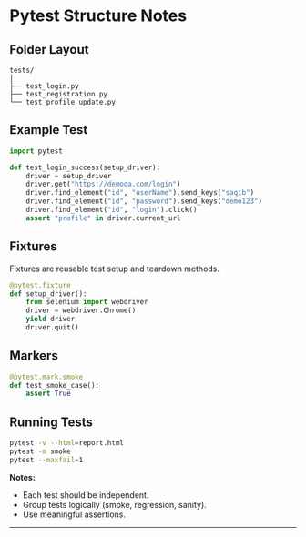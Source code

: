 # Pytest Structure Notes

## Folder Layout

```
tests/
│
├── test_login.py
├── test_registration.py
└── test_profile_update.py
```

## Example Test

```python
import pytest

def test_login_success(setup_driver):
    driver = setup_driver
    driver.get("https://demoqa.com/login")
    driver.find_element("id", "userName").send_keys("saqib")
    driver.find_element("id", "password").send_keys("demo123")
    driver.find_element("id", "login").click()
    assert "profile" in driver.current_url
```

## Fixtures

Fixtures are reusable test setup and teardown methods.

```python
@pytest.fixture
def setup_driver():
    from selenium import webdriver
    driver = webdriver.Chrome()
    yield driver
    driver.quit()
```

## Markers

```python
@pytest.mark.smoke
def test_smoke_case():
    assert True
```

## Running Tests

```bash
pytest -v --html=report.html
pytest -m smoke
pytest --maxfail=1
```

**Notes:**

* Each test should be independent.
* Group tests logically (smoke, regression, sanity).
* Use meaningful assertions.

---
